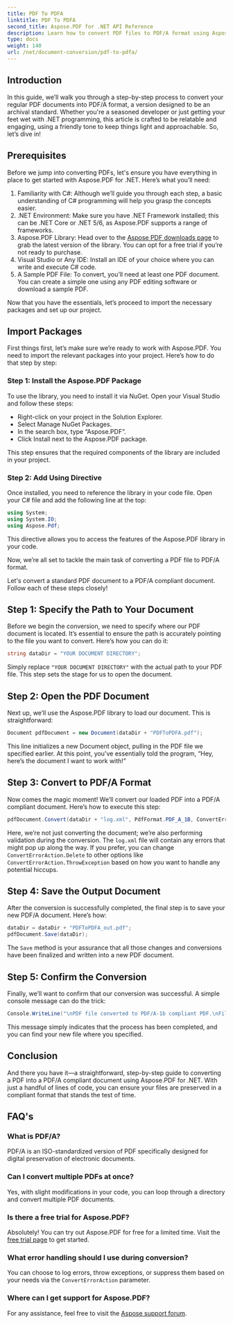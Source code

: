 ```yaml
---
title: PDF To PDFA
linktitle: PDF To PDFA
second_title: Aspose.PDF for .NET API Reference
description: Learn how to convert PDF files to PDF/A format using Aspose.PDF for .NET with this step-by-step tutorial.
type: docs
weight: 140
url: /net/document-conversion/pdf-to-pdfa/
---
```

## Introduction

In this guide, we’ll walk you through a step-by-step process to convert your regular PDF documents into PDF/A format, a version designed to be an archival standard. Whether you're a seasoned developer or just getting your feet wet with .NET programming, this article is crafted to be relatable and engaging, using a friendly tone to keep things light and approachable. So, let’s dive in!

## Prerequisites

Before we jump into converting PDFs, let's ensure you have everything in place to get started with Aspose.PDF for .NET. Here’s what you’ll need:

1. Familiarity with C#: Although we’ll guide you through each step, a basic understanding of C# programming will help you grasp the concepts easier.
2. .NET Environment: Make sure you have .NET Framework installed; this can be .NET Core or .NET 5/6, as Aspose.PDF supports a range of frameworks.
3. Aspose.PDF Library: Head over to the [Aspose PDF downloads page](https://releases.aspose.com/pdf/net) to grab the latest version of the library. You can opt for a free trial if you’re not ready to purchase.
4. Visual Studio or Any IDE: Install an IDE of your choice where you can write and execute C# code.
5. A Sample PDF File: To convert, you’ll need at least one PDF document. You can create a simple one using any PDF editing software or download a sample PDF.

Now that you have the essentials, let’s proceed to import the necessary packages and set up our project.

## Import Packages

First things first, let’s make sure we’re ready to work with Aspose.PDF. You need to import the relevant packages into your project. Here’s how to do that step by step:

### Step 1: Install the Aspose.PDF Package

To use the library, you need to install it via NuGet. Open your Visual Studio and follow these steps:

- Right-click on your project in the Solution Explorer.
- Select Manage NuGet Packages.
- In the search box, type “Aspose.PDF”.
- Click Install next to the Aspose.PDF package.

This step ensures that the required components of the library are included in your project.

### Step 2: Add Using Directive

Once installed, you need to reference the library in your code file. Open your C# file and add the following line at the top:

```csharp
using System;
using System.IO;
using Aspose.Pdf;
```

This directive allows you to access the features of the Aspose.PDF library in your code.

Now, we’re all set to tackle the main task of converting a PDF file to PDF/A format.

Let's convert a standard PDF document to a PDF/A compliant document. Follow each of these steps closely!

## Step 1: Specify the Path to Your Document

Before we begin the conversion, we need to specify where our PDF document is located. It’s essential to ensure the path is accurately pointing to the file you want to convert. Here’s how you can do it:

```csharp
string dataDir = "YOUR DOCUMENT DIRECTORY";
```

Simply replace `"YOUR DOCUMENT DIRECTORY"` with the actual path to your PDF file. This step sets the stage for us to open the document.

## Step 2: Open the PDF Document

Next up, we’ll use the Aspose.PDF library to load our document. This is straightforward:

```csharp
Document pdfDocument = new Document(dataDir + "PDFToPDFA.pdf");
```

This line initializes a new Document object, pulling in the PDF file we specified earlier. At this point, you’ve essentially told the program, “Hey, here’s the document I want to work with!”

## Step 3: Convert to PDF/A Format

Now comes the magic moment! We’ll convert our loaded PDF into a PDF/A compliant document. Here’s how to execute this step:

```csharp
pdfDocument.Convert(dataDir + "log.xml", PdfFormat.PDF_A_1B, ConvertErrorAction.Delete);
```

Here, we’re not just converting the document; we’re also performing validation during the conversion. The `log.xml` file will contain any errors that might pop up along the way. If you prefer, you can change `ConvertErrorAction.Delete` to other options like `ConvertErrorAction.ThrowException` based on how you want to handle any potential hiccups.

## Step 4: Save the Output Document

After the conversion is successfully completed, the final step is to save your new PDF/A document. Here’s how:

```csharp
dataDir = dataDir + "PDFToPDFA_out.pdf";
pdfDocument.Save(dataDir);
```

The `Save` method is your assurance that all those changes and conversions have been finalized and written into a new PDF document.

## Step 5: Confirm the Conversion

Finally, we’ll want to confirm that our conversion was successful. A simple console message can do the trick:

```csharp
Console.WriteLine("\nPDF file converted to PDF/A-1b compliant PDF.\nFile saved at " + dataDir);
```

This message simply indicates that the process has been completed, and you can find your new file where you specified.

## Conclusion

And there you have it—a straightforward, step-by-step guide to converting a PDF into a PDF/A compliant document using Aspose.PDF for .NET. With just a handful of lines of code, you can ensure your files are preserved in a compliant format that stands the test of time.


## FAQ's

### What is PDF/A?
PDF/A is an ISO-standardized version of PDF specifically designed for digital preservation of electronic documents.

### Can I convert multiple PDFs at once?
Yes, with slight modifications in your code, you can loop through a directory and convert multiple PDF documents.

### Is there a free trial for Aspose.PDF?
Absolutely! You can try out Aspose.PDF for free for a limited time. Visit the [free trial page](https://releases.aspose.com/) to get started.

### What error handling should I use during conversion?
You can choose to log errors, throw exceptions, or suppress them based on your needs via the `ConvertErrorAction` parameter.

### Where can I get support for Aspose.PDF?
For any assistance, feel free to visit the [Aspose support forum](https://forum.aspose.com/c/pdf/10).
